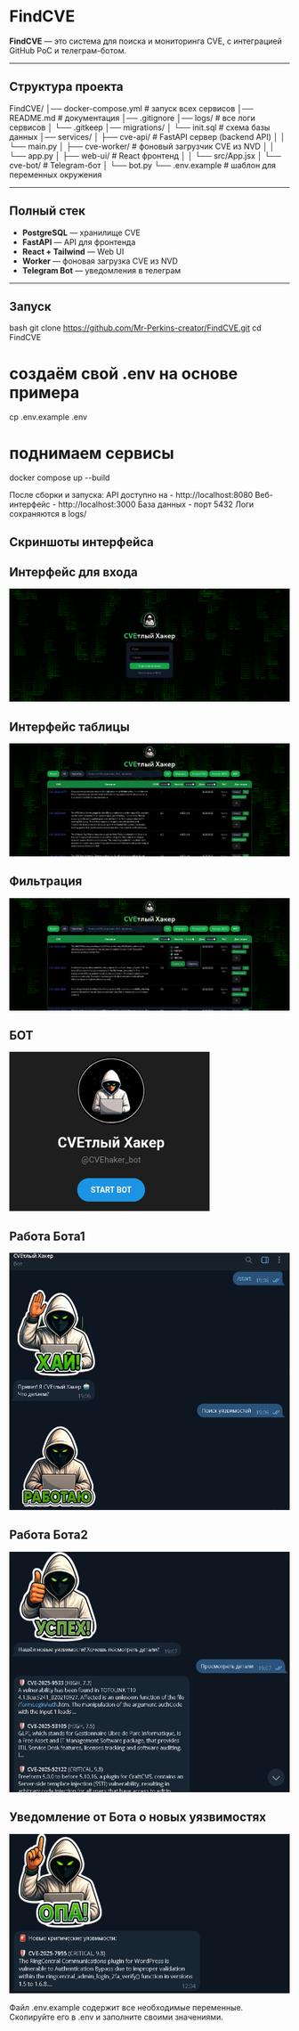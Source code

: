 # FindCVE  

**FindCVE** — это система для поиска и мониторинга CVE, с интеграцией GitHub PoC и телеграм-ботом.  

---

## Структура проекта
FindCVE/
│── docker-compose.yml # запуск всех сервисов
│── README.md # документация
│── .gitignore
│── logs/ # все логи сервисов
│ └── .gitkeep
│── migrations/
│ └── init.sql # схема базы данных
│── services/
│ ├── cve-api/ # FastAPI сервер (backend API)
│ │ └── main.py
│ ├── cve-worker/ # фоновый загрузчик CVE из NVD
│ │ └── app.py
│ ├── web-ui/ # React фронтенд
│ │ └── src/App.jsx
│ └── cve-bot/ # Telegram-бот
│ └── bot.py
└── .env.example # шаблон для переменных окружения

---

## Полный стек

- **PostgreSQL** — хранилище CVE  
- **FastAPI** — API для фронтенда  
- **React + Tailwind** — Web UI  
- **Worker** — фоновая загрузка CVE из NVD  
- **Telegram Bot** — уведомления в телеграм  

---

## Запуск

bash
git clone https://github.com/Mr-Perkins-creator/FindCVE.git
cd FindCVE

# создаём свой .env на основе примера
cp .env.example .env

# поднимаем сервисы
docker compose up --build

После сборки и запуска:
API доступно на - http://localhost:8080
Веб-интерфейс - http://localhost:3000
База данных - порт 5432
Логи сохраняются в logs/

## Скриншоты интерфейса
## Интерфейс для входа
![Интерфейс для входа](docs/1.png)
## Интерфейс таблицы
![Интерфейс таблицы](docs/2.png)
## Фильтрация
![Фильтрация](docs/3.png)
## БОТ
![БОТ](docs/4.png)
## Работа Бота1
![Работа Бота1](docs/5.png)
## Работа Бота2
![Работа Бота2](docs/6.png)
## Уведомление от Бота о новых уязвимостях
![Уведомление от Бота о новых уязвимостях](docs/7.png)

Файл .env.example содержит все необходимые переменные.
Скопируйте его в .env и заполните своими значениями.
